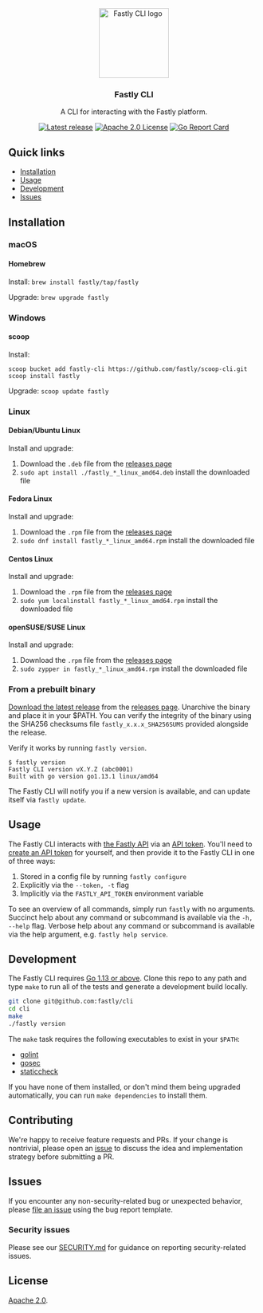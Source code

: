 <div align="center">
  <img alt="Fastly CLI logo" src="https://raw.githubusercontent.com/fastly/cli/master/docs/img/cli-logo.svg?sanitize=true" height="140" />
  <h3 align="center">Fastly CLI</h3>
  <p align="center">A CLI for interacting with the Fastly platform.</p>
  <p align="center">
      <a href="https://github.com/fastly/cli/releases/latest"><img alt="Latest release" src="https://img.shields.io/github/v/release/fastly/cli" /></a>
      <a href="#License"><img alt="Apache 2.0 License" src="https://img.shields.io/github/license/fastly/cli" /></a>
      <a href="https://goreportcard.com/report/github.com/fastly/cli"><img alt="Go Report Card" src="https://goreportcard.com/badge/github.com/fastly/cli" /></a>
  </p>
</div>

## Quick links
- [Installation](#Installation)
- [Usage](#Usage)
- [Development](#Development)
- [Issues](#Issues)

## Installation

### macOS
#### Homebrew

Install: `brew install fastly/tap/fastly`

Upgrade: `brew upgrade fastly`

### Windows
#### scoop
Install:

```
scoop bucket add fastly-cli https://github.com/fastly/scoop-cli.git
scoop install fastly
```
Upgrade: `scoop update fastly`

### Linux
#### Debian/Ubuntu Linux

Install and upgrade:

1. Download the `.deb` file from the [releases page][releases]
2. `sudo apt install ./fastly_*_linux_amd64.deb` install the downloaded file

#### Fedora Linux

Install and upgrade:

1. Download the `.rpm` file from the [releases page][releases]
2. `sudo dnf install fastly_*_linux_amd64.rpm` install the downloaded file

#### Centos Linux

Install and upgrade:

1. Download the `.rpm` file from the [releases page][releases]
2. `sudo yum localinstall fastly_*_linux_amd64.rpm` install the downloaded file

#### openSUSE/SUSE Linux

Install and upgrade:

1. Download the `.rpm` file from the [releases page][releases]
2. `sudo zypper in fastly_*_linux_amd64.rpm` install the downloaded file

### From a prebuilt binary
[Download the latest release][latest] from the [releases page][releases].
Unarchive the binary and place it in your $PATH. You can verify the integrity
of the binary using the SHA256 checksums file `fastly_x.x.x_SHA256SUMS` provided 
alongside the release.

[latest]: https://github.com/fastly/cli/releases/latest
[releases]: https://github.com/fastly/cli/releases

Verify it works by running `fastly version`.

```
$ fastly version
Fastly CLI version vX.Y.Z (abc0001)
Built with go version go1.13.1 linux/amd64
```

The Fastly CLI will notify you if a new version is available, and can update
itself via `fastly update`.

## Usage

The Fastly CLI interacts with [the Fastly API][api] via an [API token][tokens].
You'll need to [create an API token][create] for yourself, and then provide it
to the Fastly CLI in one of three ways:

1. Stored in a config file by running `fastly configure`
1. Explicitly via the `--token, -t` flag
1. Implicitly via the `FASTLY_API_TOKEN` environment variable

[api]: https://docs.fastly.com/api
[tokens]: https://docs.fastly.com/api/auth#tokens
[create]: https://docs.fastly.com/en/guides/using-api-tokens#creating-api-tokens

To see an overview of all commands, simply run `fastly` with no arguments.
Succinct help about any command or subcommand is available via the `-h, --help`
flag. Verbose help about any command or subcommand is available via the help
argument, e.g. `fastly help service`.

## Development

The Fastly CLI requires [Go 1.13 or above](https://golang.org). Clone this repo
to any path and type `make` to run all of the tests and generate a development
build locally.

```sh
git clone git@github.com:fastly/cli
cd cli
make
./fastly version
```

The `make` task requires the following executables to exist in your `$PATH`:

- [golint](https://github.com/golang/lint)
- [gosec](https://github.com/securego/gosec)
- [staticcheck](https://staticcheck.io/)

If you have none of them installed, or don't mind them being upgraded automatically, you can run `make dependencies` to install them.

## Contributing

We're happy to receive feature requests and PRs. If your change is nontrivial,
please open an [issue](https://github.com/fastly/cli/issues/new) to discuss the idea and implementation strategy before
submitting a PR.

## Issues

If you encounter any non-security-related bug or unexpected behavior, please [file an issue][bug]
using the bug report template.

[bug]: https://github.com/fastly/cli/issues/new?labels=bug&template=bug_report.md

### Security issues

Please see our [SECURITY.md](SECURITY.md) for guidance on reporting security-related issues.

## License

[Apache 2.0](LICENSE).
